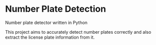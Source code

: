 # Number Plate Detection

Number plate detector written in Python

This project aims to accurately detect number plates correctly and also extract the license plate information from it.
